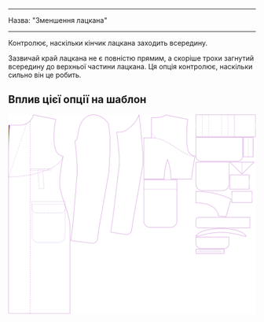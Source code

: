 - - -
Назва: "Зменшення лацкана"
- - -

Контролює, наскільки кінчик лацкана заходить всередину.

Зазвичай край лацкана не є повністю прямим, а скоріше трохи загнутий всередину до верхньої частини лацкана. Ця опція контролює, наскільки сильно він це робить.

## Вплив цієї опції на шаблон

![На цьому зображенні показано вплив цієї опції шляхом накладання декількох варіантів, які мають різне значення для цієї опції](carlton_lapelreduction_sample.svg "Вплив цієї опції на шаблон")

